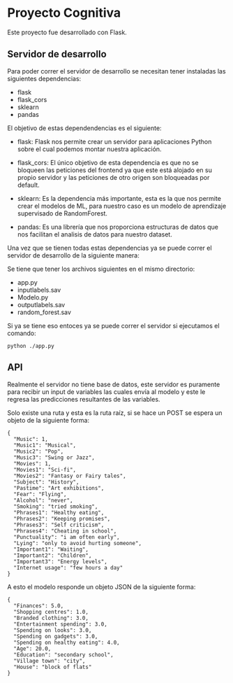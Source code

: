 #  Proyecto Cognitiva
Este proyecto fue desarrollado con Flask.

## Servidor de desarrollo
Para poder correr el servidor de desarrollo se necesitan tener instaladas las siguientes dependencias:

* flask
* flask_cors
* sklearn
* pandas

El objetivo de estas dependendencias es el siguiente:

* flask: Flask nos permite crear un servidor para aplicaciones Python sobre el cual podemos montar nuestra aplicación.

* flask_cors: El único objetivo de esta dependencia es que no se bloqueen las peticiones del frontend ya que este está alojado en su propio servidor y las peticiones de otro origen son bloqueadas por default.

* sklearn: Es la dependencia más importante, esta es la que nos permite crear el modelos de ML, para nuestro caso es un modelo de aprendizaje supervisado de RandomForest.

* pandas: Es una librería que nos proporciona estructuras de datos que nos facilitan el analisis de datos para nuestro dataset.


Una vez que se tienen todas estas dependencias ya se puede correr el servidor de desarrollo de la siguiente manera:

Se tiene que tener los archivos siguientes en el mismo directorio:

* app.py
* inputlabels.sav
* Modelo.py
* outputlabels.sav
* random_forest.sav 

Si ya se tiene eso entoces ya se puede correr el servidor si ejecutamos el comando:

```
python ./app.py
```


## API
Realmente el servidor no tiene base de datos, este servidor es puramente para recibir un input de variables las cuales envía al modelo y este le regresa las predicciones resultantes de las variables.

Solo existe una ruta y esta es la ruta raíz, si se hace un POST se espera un objeto de la siguiente forma:

```
{
  "Music": 1,
  "Music1": "Musical",
  "Music2": "Pop",
  "Music3": "Swing or Jazz",
  "Movies": 1,
  "Movies1": "Sci-fi",
  "Movies2": "Fantasy or Fairy tales",
  "Subject": "History",
  "Pastime": "Art exhibitions",
  "Fear": "Flying",
  "Alcohol": "never",
  "Smoking": "tried smoking",
  "Phrases1": "Healthy eating",
  "Phrases2": "Keeping promises",
  "Phrases3": "Self criticism",
  "Phrases4": "Cheating in school",
  "Punctuality": "i am often early",
  "Lying": "only to avoid hurting someone",
  "Important1": "Waiting",
  "Important2": "Children",
  "Important3": "Energy levels",
  "Internet usage": "few hours a day"
}
```

A esto el modelo responde un objeto JSON de la siguiente forma:

```
{
  "Finances": 5.0, 
  "Shopping centres": 1.0, 
  "Branded clothing": 3.0, 
  "Entertainment spending": 3.0, 
  "Spending on looks": 3.0, 
  "Spending on gadgets": 3.0, 
  "Spending on healthy eating": 4.0, 
  "Age": 20.0, 
  "Education": "secondary school", 
  "Village town": "city", 
  "House": "block of flats"
}
```